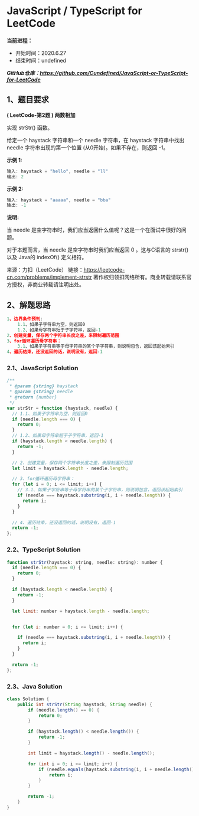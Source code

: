 ﻿# JavaScript / TypeScript for LeetCode 
**当前进程：**

 - 开始时间：2020.6.27 
 - 结束时间：undefined

***GitHub仓库：https://github.com/Cundefined/JavaScript-or-TypeScript-for-LeetCode***


## 1、题目要求
**( LeetCode-第2题 )  两数相加**
       

实现 strStr() 函数。

给定一个 haystack 字符串和一个 needle 字符串，在 haystack 字符串中找出 needle 字符串出现的第一个位置 (从0开始)。如果不存在，则返回  -1。




 **示例 1:**

```javascript
输入: haystack = "hello", needle = "ll"
输出: 2
```
 **示例 2:**
```java
输入: haystack = "aaaaa", needle = "bba"
输出: -1
```
**说明:**

当 needle 是空字符串时，我们应当返回什么值呢？这是一个在面试中很好的问题。

对于本题而言，当 needle 是空字符串时我们应当返回 0 。这与C语言的 strstr() 以及 Java的 indexOf() 定义相符。

来源：力扣（LeetCode）
链接：https://leetcode-cn.com/problems/implement-strstr
著作权归领扣网络所有。商业转载请联系官方授权，非商业转载请注明出处。

## 2、解题思路
```javascript
1、边界条件预判:
    1.1、如果子字符串为空，则返回0
    1.2、如果母字符串短于子字符串，返回-1
2、创建变量，保存两个字符串长度之差，来限制遍历范围
3、for循环遍历母字符串：
    3.1、如果子字符串等于母字符串的某个子字符串，则说明包含，返回该起始索引
4、遍历结束，还没返回的话，说明没有，返回-1
```

### 2.1、JavaScript Solution

```javascript
/**
 * @param {string} haystack
 * @param {string} needle
 * @return {number}
 */
var strStr = function (haystack, needle) {
  // 1.1、如果子字符串为空，则返回0
  if (needle.length === 0) {
    return 0;
  }
  // 1.2、如果母字符串短于子字符串，返回-1
  if (haystack.length < needle.length) {
    return -1;
  }

  // 2、创建变量，保存两个字符串长度之差，来限制遍历范围
  let limit = haystack.length - needle.length;

  // 3、for循环遍历母字符串：
  for (let i = 0; i <= limit; i++) {
    // 3.1、如果子字符串等于母字符串的某个子字符串，则说明包含，返回该起始索引
    if (needle === haystack.substring(i, i + needle.length)) {
      return i;
    }
  }

  // 4、遍历结束，还没返回的话，说明没有，返回-1
  return -1;
};
```


### 2.2、TypeScript Solution

```javascript
function strStr(haystack: string, needle: string): number {
  if (needle.length === 0) {
    return 0;
  }

  if (haystack.length < needle.length) {
    return -1;
  }

  let limit: number = haystack.length - needle.length;


  for (let i: number = 0; i <= limit; i++) {

    if (needle === haystack.substring(i, i + needle.length)) {
      return i;
    }
  }

  return -1;
};
```
### 2.3、Java Solution
```java
class Solution {
    public int strStr(String haystack, String needle) {
        if (needle.length() == 0) {
            return 0;
        }

        if (haystack.length() < needle.length()) {
            return -1;
        }

        int limit = haystack.length() - needle.length();

        for (int i = 0; i <= limit; i++) {
            if (needle.equals(haystack.substring(i, i + needle.length()))) {
                return i;
            }
        }

        return -1;
    }
}
```

